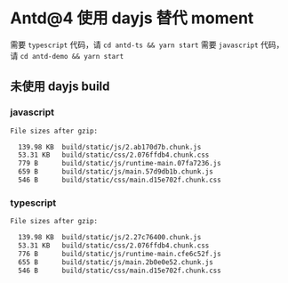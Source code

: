 # Antd@4 使用 dayjs 替代 moment

需要 `typescript` 代码，请 `cd antd-ts && yarn start`
需要 `javascript` 代码，请 `cd antd-demo && yarn start`

## 未使用 dayjs build

### javascript

```bash
File sizes after gzip:

  139.98 KB  build/static/js/2.ab170d7b.chunk.js
  53.31 KB   build/static/css/2.076ffdb4.chunk.css
  779 B      build/static/js/runtime-main.07fa7236.js
  659 B      build/static/js/main.57d9db1b.chunk.js
  546 B      build/static/css/main.d15e702f.chunk.css
```

### typescript

```bash
File sizes after gzip:

  139.98 KB  build/static/js/2.27c76400.chunk.js
  53.31 KB   build/static/css/2.076ffdb4.chunk.css
  776 B      build/static/js/runtime-main.cfe6c52f.js
  655 B      build/static/js/main.2b0e0e52.chunk.js
  546 B      build/static/css/main.d15e702f.chunk.css
```
